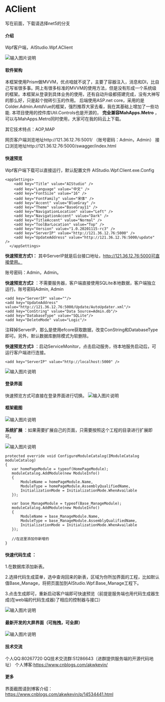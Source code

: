 # AClient

写在前面，下载请选择net5的分支

#### 介绍
Wpf客户端，AIStudio.Wpf.AClient

![输入图片说明](https://images.gitee.com/uploads/images/2021/0912/103135_62e8a695_4799126.png "屏幕截图.png")


#### 软件架构
本框架使用Prism做MVVM，优点咱就不说了，主要了容器注入，消息和DI，比自己写省很多事。网上有很多标准的MVVM的使用方法，但是没有形成一个系统级的框架。本框架从登录到具体业务的使用，还有自动升级都搭建完成，没有大神写的那么好，只是起个抛砖引玉的作用。
后端使用ASP.net core，采用的是Colder.Admin.AntdVue的框架，强烈推荐大家去看，我在其基础上增加了一些功能.
本项目使用的控件库Util.Controls也是开源的， **完全兼容MahApps.Metro** ，可以与MahApps.Metro同时使用，大家可在我的码云上下载。

其它技术特点：AOP,MAP

网页客户端浏览地址http://121.36.12.76:5001/
（账号密码：Admin，Admin）
接口浏览地址http://121.36.12.76:5000/swagger/index.html

#### 快速预览
Wpf客户端下载可以直接运行，默认配置文件 AIStudio.Wpf.Client.exe.Config

```
<appSettings>
    <add key="Title" value="AIStudio" />
    <add key="Language" value="中文" />
    <add key="FontSize" value="16" />
    <add key="FontFamily" value="宋体" />
    <add key="Accent" value="BlueGray" />
    <add key="Theme" value="BaseGray11" />
    <add key="NavigationLocation" value="Left" />
    <add key="NavigationAccent" value="Dark" />
    <add key="TitleAccent" value="Normal" />
    <add key="ToolBarLocation" value="Top" />
    <add key="Version" value="1.0.20201115-rc3" />
    <add key="ServerIP" value="http://121.36.12.76:5000" />
    <add key="UpdateAddress" value="http://121.36.12.76:5000/update" />
  </appSettings>
```


 **快速预览方式1：** 其中ServerIP就是后台接口地址，http://121.36.12.76:5000可直接使用。

账号密码：Admin，Admin。

 **快速预览方式2** ：不需要服务器，客户端直接使用SQLite本地数据，客户端独立运行。账号密码Admin, Admin
```
<add key="ServerIP" value=""/> 
<add key="UpdateAddress" value="http://121.36.12.76:5000/Update/AutoUpdater.xml"/>
<add key="ConString" value="Data Source=Admin.db"/>
<add key="DatabaseType" value="SQLite"/>
<add key="DeleteMode" value="Logic"/>
```
注释掉ServerIP，那么是使用efcore获取数据，改变ConString和DatabaseType即可。另外，默认数据库删除模式为软删除。

 **快速预览方式3** ：启动ServiceMonitor，点击启动服务，待本地服务启动后，可运行客户端进行连接。
```
<add key="ServerIP" value="http://localhost:5000" />
```

![输入图片说明](https://images.gitee.com/uploads/images/2021/0822/170817_84186e95_4799126.png "屏幕截图.png")

#### 登录界面

快速预览方式可直接在登录界面进行切换。
![输入图片说明](https://images.gitee.com/uploads/images/2021/0912/103100_da651bd2_4799126.png "屏幕截图.png")

####  **框架截图** 

![输入图片说明](https://images.gitee.com/uploads/images/2021/0822/170248_4a489e89_4799126.png "屏幕截图.png")

 **系统扩展** ：如果需要扩展自己的页面，只需要按照这个工程的目录进行扩展即可。

![输入图片说明](https://images.gitee.com/uploads/images/2021/0822/171241_88a20e42_4799126.png "屏幕截图.png")
 ```
protected override void ConfigureModuleCatalog(IModuleCatalog moduleCatalog)
 {
    var homePageModule = typeof(HomePageModule);
    moduleCatalog.AddModule(new ModuleInfo()
    {
        ModuleName = homePageModule.Name,
        ModuleType = homePageModule.AssemblyQualifiedName,
        InitializationMode = InitializationMode.WhenAvailable
    });

    var base_ManageModule = typeof(Base_ManageModule);
    moduleCatalog.AddModule(new ModuleInfo()
    {
        ModuleName = base_ManageModule.Name,
        ModuleType = base_ManageModule.AssemblyQualifiedName,
        InitializationMode = InitializationMode.WhenAvailable
    });

    //在这里添加你新增的
}
```

####  **快速代码生成** ：

1.在数据库添加新表。

2.选择代码生成菜单，选中查询回来的新表，区域为你所加界面的工程，比如默认值Base_Manage，将把页面加到AIStudio.Wpf.Base_Manage工程下。

3.点击生成即可，重新启动客户端即可快速预览（前提是服务端也用代码生成器生成(在web端的代码生成器)了相应的控制器与接口）

![输入图片说明](https://images.gitee.com/uploads/images/2021/0829/172904_ed6373e9_4799126.png "屏幕截图.png")

#### 最新开发的大屏界面（可拖拽，可全屏）
![输入图片说明](https://images.gitee.com/uploads/images/2021/0912/103244_4abe087a_4799126.png "屏幕截图.png")

#### 技术交流
个人QQ:80267720
QQ技术交流群:51286643（进群提供服务端的开源代码地址）
个人博客:https://www.cnblogs.com/akwkevin/


#### 更多
界面截图请到博客介绍：https://www.cnblogs.com/akwkevin/p/14534441.html

